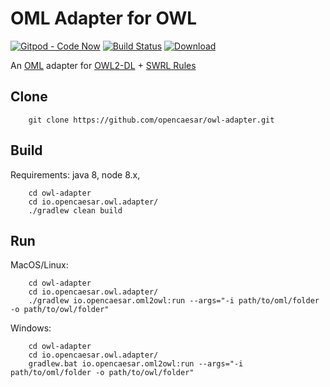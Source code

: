 # OML Adapter for OWL

[![Gitpod - Code Now](https://img.shields.io/badge/Gitpod-code%20now-blue.svg?longCache=true)](https://gitpod.io#https://github.com/opencaesar/owl-adapter)
[![Build Status](https://travis-ci.org/opencaesar/owl-adapter.svg?branch=master)](https://travis-ci.org/opencaesar/owl-adapter)
[ ![Download](https://api.bintray.com/packages/opencaesar/owl-adapter/io.opencaesar.owl2oml/images/download.svg) ](https://bintray.com/opencaesar/owl-adapter/io.opencaesar.owl2oml/_latestVersion)

An [OML](https://github.com/opencaesar/oml-language-server) adapter for [OWL2-DL](https://www.w3.org/TR/owl2-syntax/) + [SWRL Rules](https://www.w3.org/Submission/SWRL/)

## Clone
```
    git clone https://github.com/opencaesar/owl-adapter.git
```
      
## Build
Requirements: java 8, node 8.x, 
```
    cd owl-adapter
    cd io.opencaesar.owl.adapter/
    ./gradlew clean build
```

## Run

MacOS/Linux:
```
    cd owl-adapter
    cd io.opencaesar.owl.adapter/
    ./gradlew io.opencaesar.oml2owl:run --args="-i path/to/oml/folder -o path/to/owl/folder"
```
Windows:
```
    cd owl-adapter
    cd io.opencaesar.owl.adapter/
    gradlew.bat io.opencaesar.oml2owl:run --args="-i path/to/oml/folder -o path/to/owl/folder"
```
